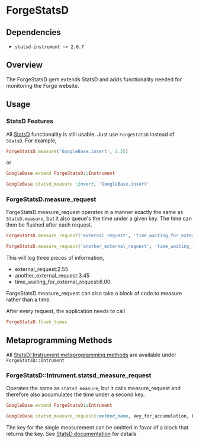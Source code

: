# ForgeStatsD

## Dependencies

* `statsd-instrument ~> 2.0.7`

## Overview

The ForgeStatsD gem extends StatsD and adds functionality needed for monitoring the Forge website. 

## Usage

### StatsD Features

All [StatsD](https://github.com/Shopify/statsd-instrument) functionality is still usable. Just use `ForgeStatsD` instead of `StatsD`.
For example,

```ruby
ForgeStatsD.measure('GoogleBase.insert', 2.55)
```

or

```ruby
GoogleBase.extend ForgeStatsD::Instrument

GoogleBase.statsd_measure :insert, 'GoogleBase.insert'
```

### ForgeStatsD.measure_request

ForgeStatsD.measure_request operates in a manner exactly the same as `StatsD.measure`, but it also queue's the time under a given key.
The time can then be flushed after each request.

```ruby
ForgeStatsD.measure_request('external_request', 'time_waiting_for_external_request', 2.55)

ForgeStatsD.measure_request('another_external_request', 'time_waiting_for_external_request', 3.45)
```

This will log three pieces of information,

* external_request:2.55
* another_external_request:3.45
* time_waiting_for_external_request:6.00

ForgeStatsD.measure_request can also take a block of code to measure rather than a time.

After every request, the application needs to call

```ruby
ForgeStatsD.flush_times
```

## Metaprogramming Methods

All [StatsD::Instrument metaprogramming methods](https://github.com/Shopify/statsd-instrument#metaprogramming-methods) are available under `ForgeStatsD::Intrument`

### ForgeStatsD::Intrument.statsd_measure_request

Operates the same as `statsd_measure`, but it calls measure_request and therefore also accumulates the time under a second key.

```ruby
GoogleBase.extend ForgeStatsD::Intrument

GoogleBase.statsd_measure_request(:method_name, key_for_accumulation, key_for_this_measurement)
```

The key for the single measurement can be omitted in favor of a block that returns the key. See [StatsD documentation](https://github.com/Shopify/statsd-instrument#dynamic-metric-names) for details

